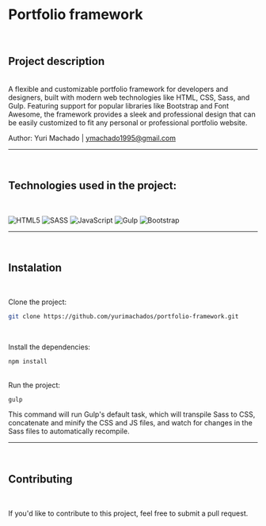 # Portfolio framework

<br>

## Project description
<br>
A flexible and customizable portfolio framework for developers and designers, built with modern web technologies like HTML, CSS, Sass, and Gulp. Featuring support for popular libraries like Bootstrap and Font Awesome, the framework provides a sleek and professional design that can be easily customized to fit any personal or professional portfolio website.

Author: Yuri Machado | ymachado1995@gmail.com

<hr>
<br>

## Technologies used in the project:

<br>

![HTML5](https://img.shields.io/badge/html5-%23E34F26.svg?style=for-the-badge&logo=html5&logoColor=white) ![SASS](https://img.shields.io/badge/SASS-hotpink.svg?style=for-the-badge&logo=SASS&logoColor=white) ![JavaScript](https://img.shields.io/badge/javascript-%23323330.svg?style=for-the-badge&logo=javascript&logoColor=%23F7DF1E)	![Gulp](https://img.shields.io/badge/GULP-%23CF4647.svg?style=for-the-badge&logo=gulp&logoColor=white)	![Bootstrap](https://img.shields.io/badge/bootstrap-%23563D7C.svg?style=for-the-badge&logo=bootstrap&logoColor=white)


<hr>
<br>

## Instalation 

<br>

Clone the project:

```bash
git clone https://github.com/yurimachados/portfolio-framework.git
```
<br>

Install the dependencies:
```bash
npm install
```
<br>
Run the project:

```
gulp 
```
This command will run Gulp's default task, which will transpile Sass to CSS, concatenate and minify the CSS and JS files, and watch for changes in the Sass files to automatically recompile.

<hr>
<br>

## Contributing
<br>

If you'd like to contribute to this project, feel free to submit a pull request.

<br>
